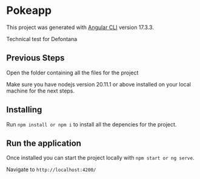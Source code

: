 # Pokeapp

This project was generated with [Angular CLI](https://github.com/angular/angular-cli) version 17.3.3.

Technical test for Defontana

## Previous Steps
Open the folder containing all the files for the project

Make sure you have nodejs version 20.11.1 or above installed on your local machine for the next steps.

## Installing
Run `npm install or npm i` to install all the depencies for the project.

## Run the application
Once installed you can start the project locally with `npm start or ng serve`.

Navigate to `http://localhost:4200/`
